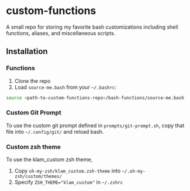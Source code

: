 # custom-functions

A small repo for storing my favorite bash customizations including shell functions, aliases, and miscellaneous scripts.

## Installation

### Functions

1. Clone the repo
1. Load `source-me.bash` from your `~/.bashrc`:

```bash
source <path-to-custom-functions-repo>/bash-functions/source-me.bash
```

### Custom Git Prompt

To use the custom git prompt defined in `prompts/git-prompt.sh`, copy that file into `~/.config/git/` and reload bash.

### Custom zsh theme

To use the klam_custom zsh theme,

1. Copy `oh-my-zsh/klam_custom.zsh-theme` into `~/.oh-my-zsh/custom/themes/`
1. Specify `ZSH_THEME="klam_custom"` in `~/.zshrc`
